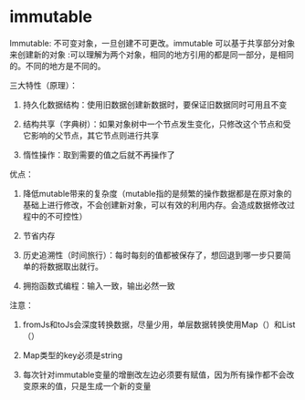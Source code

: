 # immutable
Immutable: 不可变对象，一旦创建不可更改。immutable 可以基于共享部分对象来创建新的对象 :可以理解为两个对象，相同的地方引用的都是同一部分，是相同的。不同的地方是不同的。

三大特性（原理）：

1. 持久化数据结构：使用旧数据创建新数据时，要保证旧数据同时可用且不变

2. 结构共享（字典树）：如果对象树中一个节点发生变化，只修改这个节点和受它影响的父节点，其它节点则进行共享

3. 惰性操作：取到需要的值之后就不再操作了

优点：

1. 降低mutable带来的复杂度（mutable指的是频繁的操作数据都是在原对象的基础上进行修改，不会创建新对象，可以有效的利用内存。会造成数据修改过程中的不可控性）

2. 节省内存

3. 历史追溯性（时间旅行）：每时每刻的值都被保存了，想回退到哪一步只要简单的将数据取出就行。

4. 拥抱函数式编程：输入一致，输出必然一致

注意：

1. fromJs和toJs会深度转换数据，尽量少用，单层数据转换使用Map（）和List（）

2. Map类型的key必须是string

3. 每次针对immutable变量的增删改左边必须要有赋值，因为所有操作都不会改变原来的值，只是生成一个新的变量
